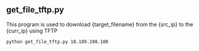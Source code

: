 
## get_file_tftp.py
This program is used to download {target_filename} from the {src_ip} to the {curr_ip} using TFTP

```
python get_file_tftp.py 10.189.190.100
```
